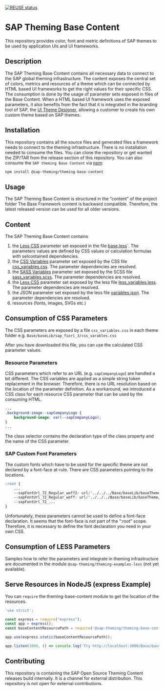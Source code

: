 [![REUSE status](https://api.reuse.software/badge/github.com/SAP/theming-base-content)](https://api.reuse.software/info/github.com/SAP/theming-base-content)

# SAP Theming Base Content

This repository provides color, font and metric definitions of SAP themes to be used by application UIs and UI frameworks.

## Description
The SAP Theming Base Content contains all necessary data to connect to the SAP global theming infrastructure.
The content exposes the central set of colors, metrics and resources of a theme which can be connected by HTML based UI frameworks to get the right values for their specific CSS.
The consumption is done by the usage of parameter sets exposed in files of the Base Content.
When a HTML based UI framework uses the exposed parameters, it also benefits from the fact that it is  integrated in the branding tool of SAP, the [UI Theme Designer](https://cloudplatform.sap.com/capabilities/product-info.UI-Theme-Designer.1bb55da4-292a-4f33-8d97-49ba1d1638f0.html), allowing a customer to create his own custom theme based on SAP themes.

## Installation
This repository contains all the source files and generated files a framework needs to connect to the theming infrastructure.
There is no installation needed to consume the files.
You can clone the repository or get wanted the ZIP/TAR from the release section of this repository.
You can also consume the `SAP theming Base Content` via [npm](https://docs.npmjs.com/getting-started/what-is-npm):
```sh
npm install @sap-theming/theming-base-content
```

## Usage
The SAP Theming Base Content is structured in the “content” of the project folder
The Base Framework content is backward compatible. Therefore, the latest released version can be used for all older versions.

## Content
The SAP Theming Base Content contains
1) the [Less CSS](http://lesscss.org/) parameter set exposed in the file [base.less](./content/Base/baseLib/sap_fiori_3/base.less)`. The parameters values are defined by CSS values or calculation formulas with selcontained dependencies.
2) the [CSS Variables](https://developer.mozilla.org/en-US/docs/Web/CSS/Using_CSS_variables) parameter set exposed by the CSS file [css_variables.css](./content/Base/baseLib/sap_fiori_3/css_variables.css). The parameter dependencies are resolved.
3) the [SASS Variables](https://sass-lang.com/) parameter set exposed by the SCSS file [sass_variables.scss](./content/Base/baseLib/sap_fiori_3/sass_variables.scss). The parameter dependencies are resolved.
4) the [Less CSS](http://lesscss.org/) parameter set exposed by the less file [less_variables.less](./content/Base/baseLib/sap_fiori_3/less_variables.less). The parameter dependencies are resolved.
5) the JSON parameter set exposed by the less file [variables.json](./content/Base/baseLib/sap_fiori_3/variables.json). The parameter dependencies are resolved.
6) resources (fonts, images, SVGs etc.)

## Consumption of CSS Parameters
The CSS parameters are exposed by a file `css_variables.css` in each theme folder
e.g. `Base/baseLib/sap_fiori_3/css_varables.css`

After you have downloaded this file, you can use the calculated CSS parameter values.

### Resource Parameters
CSS parameters which refer to an URL (e.g. `sapCompanyLogo`) are handled a bit different. The CSS variables are applied as a simple string token replacement in the browser. Therefore, there is no URL resolution based on the location of the parameter definition. As a workaround, we introduced a CSS class for each resource CSS parameter  that can be used by the consuming HTML.

```css
...
.background-image--sapCompanyLogo {
    background-image: var(--sapCompanyLogo);
}
...
```

The class selector contains the declaration type of the class property and the name of the CSS parameter.

### SAP Custom Font Parameters
The custom fonts which have to be used for the specific theme are not declared by a font-face at-rule.
There are CSS parameters pointing to the locations.

```css
:root {
    ...
    --sapFontUrl_72_Regular_woff2: url('../../../Base/baseLib/baseTheme/fonts/72-Regular.woff2');
    --sapFontUrl_72_Regular_woff: url('../../../Base/baseLib/baseTheme/fonts/72-Regular.woff');
    --sapFontUrl_72_...
}
```
Unfortunately, these parameters cannot be used to define a font-face declaration. It seems that the font-face is not part of the “:root” scope. Therefore, it is necessary to define the font declaration you need in your own CSS.

## Consumption of LESS Parameters
Samples how to refer the parameters and integrate in theming infrastructure are documented in the module `@sap-theming/theming-examples-less` (not yet available).

## Serve Resources in NodeJS (express Example)
You can `require` the theming-base-content module to get the location of the resources.
```js
'use strict';

const express = require("express");
const app = express();
const baseContentResourcePath = require('@sap-theming/theming-base-content').resourcePath;

app.use(express.static(baseContentResourcePath));

app.listen(3000, () => console.log('Try http://localhost:3000/Base/baseLib/baseTheme/fonts/72-Regular.woff2'));
```

## Contributing
This repository is containing the SAP Open Source Theming Content releases build internally. It is a channel for external distribution. This repository is not open for external contributions.
